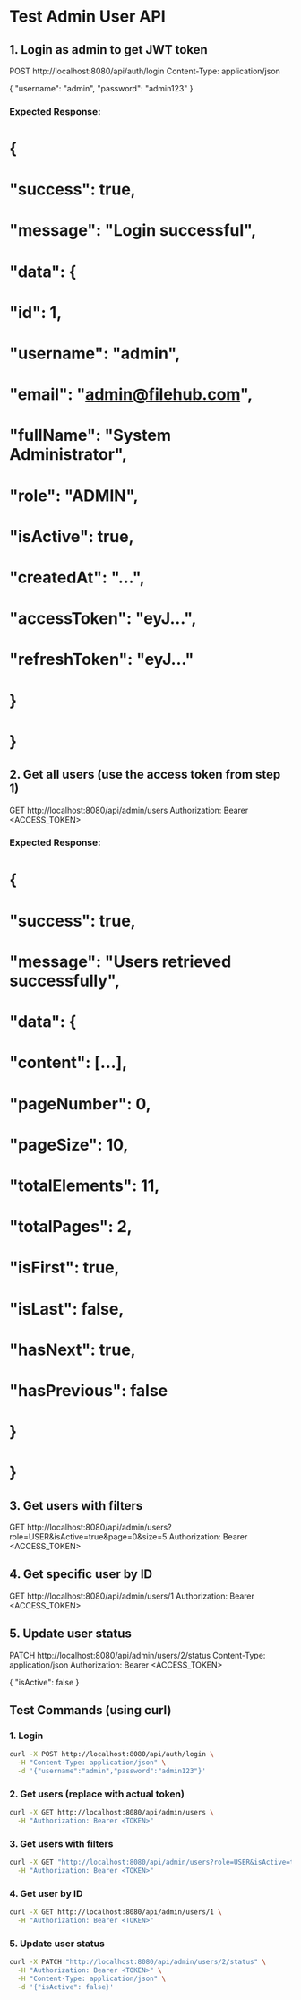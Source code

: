 # Test Admin User API

## 1. Login as admin to get JWT token
POST http://localhost:8080/api/auth/login
Content-Type: application/json

{
  "username": "admin",
  "password": "admin123"
}

### Expected Response:
# {
#   "success": true,
#   "message": "Login successful",
#   "data": {
#     "id": 1,
#     "username": "admin",
#     "email": "admin@filehub.com",
#     "fullName": "System Administrator",
#     "role": "ADMIN",
#     "isActive": true,
#     "createdAt": "...",
#     "accessToken": "eyJ...",
#     "refreshToken": "eyJ..."
#   }
# }

## 2. Get all users (use the access token from step 1)
GET http://localhost:8080/api/admin/users
Authorization: Bearer <ACCESS_TOKEN>

### Expected Response:
# {
#   "success": true,
#   "message": "Users retrieved successfully",
#   "data": {
#     "content": [...],
#     "pageNumber": 0,
#     "pageSize": 10,
#     "totalElements": 11,
#     "totalPages": 2,
#     "isFirst": true,
#     "isLast": false,
#     "hasNext": true,
#     "hasPrevious": false
#   }
# }

## 3. Get users with filters
GET http://localhost:8080/api/admin/users?role=USER&isActive=true&page=0&size=5
Authorization: Bearer <ACCESS_TOKEN>

## 4. Get specific user by ID
GET http://localhost:8080/api/admin/users/1
Authorization: Bearer <ACCESS_TOKEN>

## 5. Update user status
PATCH http://localhost:8080/api/admin/users/2/status
Content-Type: application/json
Authorization: Bearer <ACCESS_TOKEN>

{
  "isActive": false
}

## Test Commands (using curl)

### 1. Login
```bash
curl -X POST http://localhost:8080/api/auth/login \
  -H "Content-Type: application/json" \
  -d '{"username":"admin","password":"admin123"}'
```

### 2. Get users (replace <TOKEN> with actual token)
```bash
curl -X GET http://localhost:8080/api/admin/users \
  -H "Authorization: Bearer <TOKEN>"
```

### 3. Get users with filters
```bash
curl -X GET "http://localhost:8080/api/admin/users?role=USER&isActive=true&page=0&size=5" \
  -H "Authorization: Bearer <TOKEN>"
```

### 4. Get user by ID
```bash
curl -X GET http://localhost:8080/api/admin/users/1 \
  -H "Authorization: Bearer <TOKEN>"
```

### 5. Update user status
```bash
curl -X PATCH "http://localhost:8080/api/admin/users/2/status" \
  -H "Authorization: Bearer <TOKEN>" \
  -H "Content-Type: application/json" \
  -d '{"isActive": false}'
```

